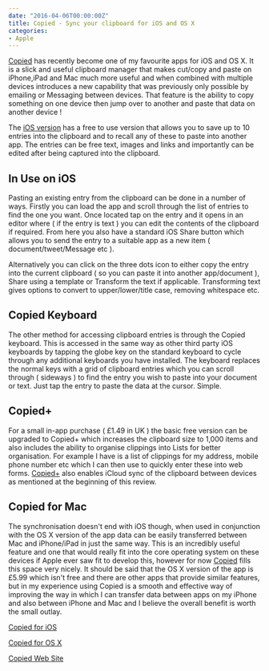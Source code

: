```yaml
---
date: "2016-04-06T00:00:00Z"
title: Copied - Sync your clipboard for iOS and OS X
categories:
- Apple
---
```

[Copied](https://geo.itunes.apple.com/gb/app/copied-copy-paste-everywhere/id1015767349?mt=8&at=1000lbQg) has recently become one of my favourite apps for iOS and OS X. It is a slick and useful clipboard manager that makes cut/copy and paste on iPhone,iPad and Mac much more useful and when combined with multiple devices introduces a new capability that was previously only possible by emailing or Messaging between devices. That feature is the ability to copy something on one device then jump over to another and paste that data on another device !

The [iOS version](https://geo.itunes.apple.com/gb/app/copied-copy-paste-everywhere/id1015767349?mt=8&at=1000lbQg) has a free to use version that allows you to save up to 10 entries into the clipboard and to recall any of these to paste into another app. The entries can be free text, images and links and importantly can be edited after being captured into the clipboard.

## In Use on iOS

Pasting an existing entry from the clipboard can be done in a number of ways. Firstly you can load the app and scroll through the list of entries to find the one you want. Once located tap on the entry and it opens in an editor where ( if the entry is text ) you can edit the contents of the clipboard if required. From here you also have a standard iOS Share button which allows you to send the entry to  a suitable app as a new item ( document/tweet/Message etc ).

Alternatively you can click on the three dots icon to either copy the entry into the current clipboard ( so you can paste it into another app/document ), Share using a template or Transform the text if applicable. Transforming text gives options to convert to upper/lower/title case, removing whitespace etc.

## Copied Keyboard


The other method for accessing clipboard entries is through the Copied keyboard. This is accessed in the same way as other third party iOS keyboards by tapping the globe key on the standard keyboard to cycle through any additional keyboards you have installed. The keyboard replaces the normal keys with a grid of clipboard entries which you can scroll through ( sideways ) to find the entry you wish to paste into your document or text. Just tap the entry to paste the data at the cursor. Simple.


## Copied+

For a small in-app purchase ( £1.49 in UK ) the basic free version can be upgraded to Copied+ which increases the clipboard size to 1,000 items and also includes the ability to organise clippings into Lists for better organisation. For example I have is a list of clippings for my address, mobile phone number etc which I can then use to quickly enter these into web forms. 
[Copied+](https://geo.itunes.apple.com/gb/app/copied-copy-paste-everywhere/id1015767349?mt=8&at=1000lbQg) also enables iCloud sync of the clipboard between devices as mentioned at the beginning of this review.

## Copied for Mac

The synchronisation doesn't end with iOS though, when used in conjunction with the OS X version of the app data can be easily transferred between Mac and iPhone/iPad in just the same way. This is an incredibly useful feature and one that would really fit into the core operating system on these devices if Apple ever saw fit to develop this, however for now 
[Copied](https://geo.itunes.apple.com/gb/app/copied-copy-paste-everywhere/id1015767349?mt=8&at=1000lbQg) fills this space very nicely. It should be said that the OS X version of the app is £5.99 which isn't free and there are other apps that provide similar features, but in my experience using Copied is a smooth and effective way of improving the way in which I can transfer data between apps on my iPhone and also between iPhone and Mac and I believe the overall benefit is worth the small outlay.

[Copied for iOS](https://geo.itunes.apple.com/gb/app/copied-copy-paste-everywhere/id1015767349?mt=8&at=1000lbQg)

[Copied for OS X](https://itunes.apple.com/gb/app/copied-copy-paste-everywhere/id1026349850?mt=12&at=1000lbQg)

[Copied Web Site](http://copiedapp.com)